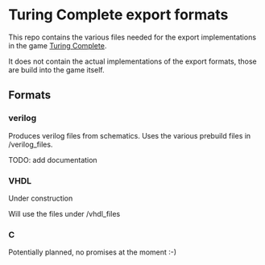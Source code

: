 # Turing Complete export formats

This repo contains the various files needed for the export implementations in the game [Turing Complete](https://turingcomplete.game).

It does not contain the actual implementations of the export formats, those are build into the game itself.

## Formats

### verilog

Produces verilog files from schematics. Uses the various prebuild files in /verilog_files.

TODO: add documentation

### VHDL

Under construction

Will use the files under /vhdl_files

### C

Potentially planned, no promises at the moment :-)